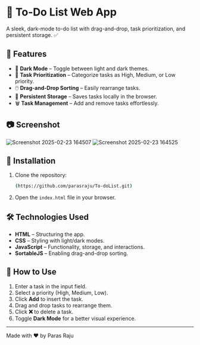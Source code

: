 # 📝 To-Do List Web App

A sleek, dark-mode to-do list with drag-and-drop, task prioritization, and persistent storage. ✅

## 🚀 Features

- 🌙 **Dark Mode** – Toggle between light and dark themes.
- 📌 **Task Prioritization** – Categorize tasks as High, Medium, or Low priority.
- 🖱️ **Drag-and-Drop Sorting** – Easily rearrange tasks.
- 💾 **Persistent Storage** – Saves tasks locally in the browser.
- 🗑️ **Task Management** – Add and remove tasks effortlessly.

## 📷 Screenshot
![Screenshot 2025-02-23 164507](https://github.com/user-attachments/assets/e50e8084-1971-457a-902a-bf165d49d72d)
![Screenshot 2025-02-23 164525](https://github.com/user-attachments/assets/b3e8079c-db39-4cf4-84f5-e256b326d484)


## 🔧 Installation

1. Clone the repository:
   ```sh
   (https://github.com/parasraju/To-doList.git)
   ```
2. Open the `index.html` file in your browser.

## 🛠️ Technologies Used

- **HTML** – Structuring the app.
- **CSS** – Styling with light/dark modes.
- **JavaScript** – Functionality, storage, and interactions.
- **SortableJS** – Enabling drag-and-drop sorting.

## 🎯 How to Use

1. Enter a task in the input field.
2. Select a priority (High, Medium, Low).
3. Click **Add** to insert the task.
4. Drag and drop tasks to rearrange them.
5. Click **❌** to delete a task.
6. Toggle **Dark Mode** for a better visual experience.

---

Made with ❤️ by Paras Raju

